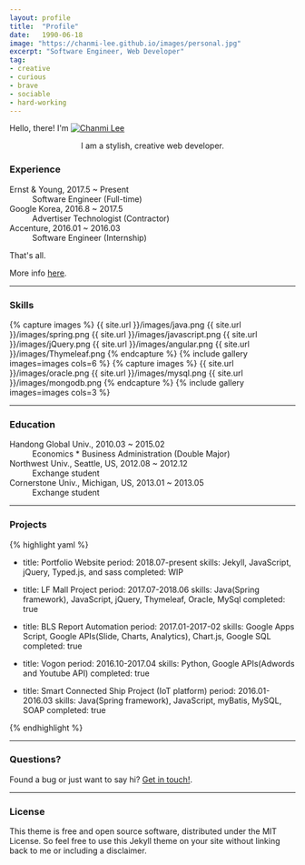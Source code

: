 ```yaml
---
layout: profile
title:  "Profile"
date:   1990-06-18
image: "https://chanmi-lee.github.io/images/personal.jpg"
excerpt: "Software Engineer, Web Developer"
tag:
- creative 
- curious
- brave
- sociable
- hard-working
---
```


Hello, there!
I'm <a href="{{ site.url }}/images/logo-with-girl.png"><img src="{{ site.url }}/images/logo-with-girl.png" alt="Chanmi Lee"></a>  

<center>I am a stylish, creative web developer.</center>

### Experience

<dl>
  <dt>Ernst & Young, 2017.5 ~ Present</dt>
  <dd>Software Engineer (Full-time)</dd>
  <dt>Google Korea, 2016.8 ~ 2017.5</dt>
  <dd>Advertiser Technologist (Contractor)</dd>
  <dt>Accenture, 2016.01 ~ 2016.03</dt>
  <dd>Software Engineer (Internship)</dd>
</dl>

That's all.

More info [here](https://github.com/chanmi-lee/).

---

### Skills

{% capture images %}
  {{ site.url }}/images/java.png
  {{ site.url }}/images/spring.png
  {{ site.url }}/images/javascript.png
  {{ site.url }}/images/jQuery.png
  {{ site.url }}/images/angular.png
  {{ site.url }}/images/Thymeleaf.png
{% endcapture %}
{% include gallery images=images cols=6 %}
{% capture images %}
  {{ site.url }}/images/oracle.png
  {{ site.url }}/images/mysql.png
  {{ site.url }}/images/mongodb.png
{% endcapture %}
{% include gallery images=images cols=3 %}

---

### Education

<dl>
  <dt>Handong Global Univ., 2010.03 ~ 2015.02</dt>
  <dd>Economics * Business Administration (Double Major)</dd>
  <dt>Northwest Univ., Seattle, US, 2012.08 ~ 2012.12</dt>
  <dd>Exchange student</dd>
  <dt>Cornerstone Univ., Michigan, US, 2013.01 ~ 2013.05</dt>
  <dd>Exchange student</dd>
</dl>

---

### Projects

{% highlight yaml %}
- title: Portfolio Website
  period: 2018.07-present
  skills: Jekyll, JavaScript, jQuery, Typed.js, and sass
  completed: WIP

- title: LF Mall Project 
  period: 2017.07-2018.06
  skills: Java(Spring framework), JavaScript, jQuery, Thymeleaf, Oracle, MySql
  completed: true

- title: BLS Report Automation
  period: 2017.01-2017-02
  skills: Google Apps Script, Google APIs(Slide, Charts, Analytics), Chart.js, Google SQL
  completed: true

- title: Vogon
  period: 2016.10-2017.04
  skills: Python, Google APIs(Adwords and Youtube API)
  completed: true
  
- title: Smart Connected Ship Project (IoT platform)
  period: 2016.01-2016.03
  skills: Java(Spring framework), JavaScript, myBatis, MySQL, SOAP
  completed: true

{% endhighlight %}

---

### Questions?

Found a bug or just want to say hi? [Get in touch!](https://github.com/chanmi-lee).

--- 

### License

This theme is free and open source software, distributed under the MIT License. So feel free to use this Jekyll theme on your site without linking back to me or including a disclaimer.
